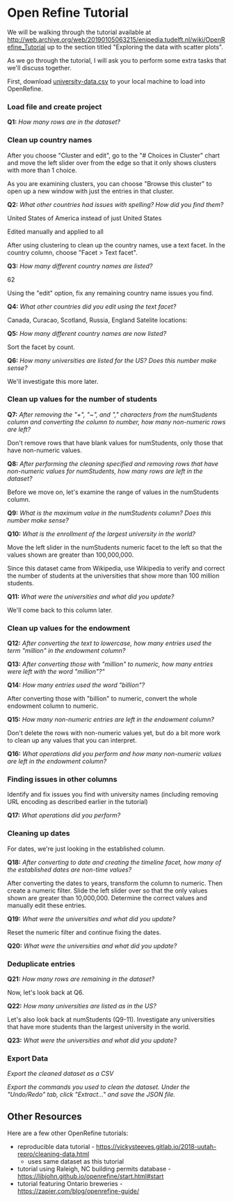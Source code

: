 
# Open Refine Tutorial

We will be walking through the tutorial available at http://web.archive.org/web/20190105063215/enipedia.tudelft.nl/wiki/OpenRefine_Tutorial up to the section titled "Exploring the data with scatter plots".

As we go through the tutorial, I will ask you to perform some extra tasks that we'll discuss together.

First, download [university-data.csv](university-data.csv) to your local machine to load into OpenRefine. 

### Load file and create project

**Q1:** *How many rows are in the dataset?*

### Clean up country names

After you choose "Cluster and edit", go to the "# Choices in Cluster" chart and move the left slider over from the edge so that it only shows clusters with more than 1 choice.

As you are examining clusters, you can choose "Browse this cluster" to open up a new window with just the entries in that cluster.

**Q2:** *What other countries had issues with spelling? How did you find them?*

United States of America instead of just United States

Edited manually and applied to all

After using clustering to clean up the country names, use a text facet.  In the country column, choose "Facet > Text facet".

**Q3:** *How many different country names are listed?*

62

Using the "edit" option, fix any remaining country name issues you find. 

**Q4:** *What other countries did you edit using the text facet?*

Canada, Curacao, Scotland, Russia, England
Satelite locations:

**Q5:** *How many different country names are now listed?*

Sort the facet by count.

**Q6:** *How many universities are listed for the US?  Does this number make sense?*

We'll investigate this more later.

### Clean up values for the number of students

**Q7:** *After removing the "+", "~", and "," characters from the numStudents column and converting the column to number, how many non-numeric rows are left?*

Don't remove rows that have blank values for numStudents, only those that have non-numeric values.

**Q8:** *After performing the cleaning specified and removing rows that have non-numeric values for numStudents, how many rows are left in the dataset?*

Before we move on, let's examine the range of values in the numStudents column.  

**Q9:** *What is the maximum value in the numStudents column? Does this number make sense?*

**Q10:** *What is the enrollment of the largest university in the world?*

Move the left slider in the numStudents numeric facet to the left so that the values shown are greater than 100,000,000.

Since this dataset came from Wikipedia, use Wikipedia to verify and correct the number of students at the universities that show more than 100 million students.

**Q11:** *What were the universities and what did you update?*

We'll come back to this column later.

### Clean up values for the endowment

**Q12:** *After converting the text to lowercase, how many entries used the term "million" in the endowment column?*

**Q13:** *After converting those with "million" to numeric, how many entries were left with the word "million"?"*

**Q14:** *How many entries used the word "billion"?*

After converting those with "billion" to numeric, convert the whole endowment column to numeric.

**Q15:** *How many non-numeric entries are left in the endowment column?*

Don't delete the rows with non-numeric values yet, but do a bit more work to clean up any values that you can interpret.  

**Q16:** *What operations did you perform and how many non-numeric values are left in the endowment column?*

### Finding issues in other columns

Identify and fix issues you find with university names (including removing URL encoding as described earlier in the tutorial)

**Q17:** *What operations did you perform?*

### Cleaning up dates

For dates, we're just looking in the established column.

**Q18:** *After converting to date and creating the timeline facet, how many of the established dates are non-time values?*

After converting the dates to years, transform the column to numeric.  Then create a numeric filter. Slide the left slider over so that the only values shown are greater than 10,000,000.  Determine the correct values and manually edit these entries.

**Q19:** *What were the universities and what did you update?*

Reset the numeric filter and continue fixing the dates.

**Q20:** *What were the universities and what did you update?*

### Deduplicate entries

**Q21:** *How many rows are remaining in the dataset?*

Now, let's look back at Q6.

**Q22:** *How many universities are listed as in the US?*

Let's also look back at numStudents (Q9-11). Investigate any universities that have more students than the largest university in the world.

**Q23:** *What were the universities and what did you update?*

### Export Data

*Export the cleaned dataset as a CSV*

*Export the commands you used to clean the dataset.  Under the "Undo/Redo" tab, click "Extract..." and save the JSON file.*

## Other Resources

Here are a few other OpenRefine tutorials:
* reproducible data tutorial - https://vickysteeves.gitlab.io/2018-uutah-repro/cleaning-data.html
    * uses same dataset as this tutorial
* tutorial using Raleigh, NC building permits database - https://libjohn.github.io/openrefine/start.html#start
* tutorial featuring Ontario breweries - https://zapier.com/blog/openrefine-guide/
